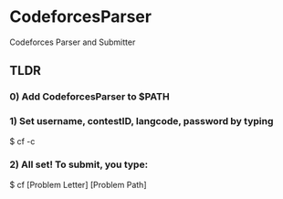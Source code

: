 # CodeforcesParser
Codeforces Parser and Submitter



## TLDR

### 0) Add CodeforcesParser to $PATH

### 1) Set username, contestID, langcode, password by typing 

$ cf -c

### 2) All set! To submit, you type:

$ cf [Problem Letter] [Problem Path] 
